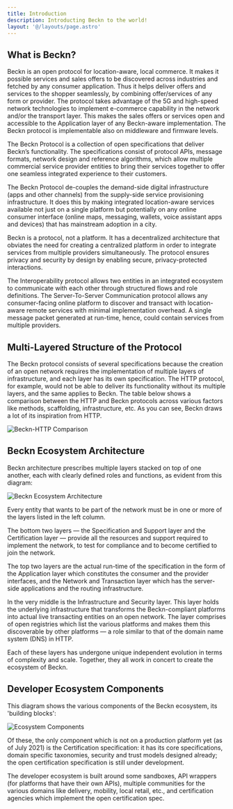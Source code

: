 ```yaml
---
title: Introduction
description: Introducting Beckn to the world!
layout: '@/layouts/page.astro'
---
```


## What is Beckn?

Beckn is an open protocol for location-aware, local commerce. It makes it
possible services and sales offers to be discovered across industries and
fetched by any consumer application. Thus it helps deliver offers and services
to the shopper seamlessly, by combining offer/services of any form or provider.
The protocol takes advantage of the 5G and high-speed network technologies to
implement e-commerce capability in the network and/or the transport layer. This
makes the sales offers or services open and accessible to the Application layer
of any Beckn-aware implementation. The Beckn protocol is implementable also on
middleware and firmware levels.

The Beckn Protocol is a collection of open specifications that deliver Beckn’s
functionality. The specifications consist of protocol APIs, message formats,
network design and reference algorithms, which allow multiple commercial service
provider entities to bring their services together to offer one seamless
integrated experience to their customers.

The Beckn Protocol de-couples the demand-side digital infrastructure (apps and
other channels) from the supply-side service provisioning infrastructure. It
does this by making integrated location-aware services available not just on a
single platform but potentially on any online consumer interface (online maps,
messaging, wallets, voice assistant apps and devices) that has mainstream
adoption in a city.

Beckn is a protocol, not a platform. It has a decentralized architecture that
obviates the need for creating a centralized platform in order to integrate
services from multiple providers simultaneously. The protocol ensures privacy
and security by design by enabling secure, privacy-protected interactions.

The Interoperability protocol allows two entities in an integrated ecosystem to
communicate with each other through structured flows and role definitions. The
Server-To-Server Communication protocol allows any consumer-facing online
platform to discover and transact with location-aware remote services with
minimal implementation overhead. A single message packet generated at run-time,
hence, could contain services from multiple providers.

## Multi-Layered Structure of the Protocol

The Beckn protocol consists of several specifications because the creation of an
open network requires the implementation of multiple layers of infrastructure,
and each layer has its own specification. The HTTP protocol, for example, would
not be able to deliver its functionality without its multiple layers, and the
same applies to Beckn. The table below shows a comparison between the HTTP and
Beckn protocols across various factors like methods, scaffolding,
infrastructure, etc. As you can see, Beckn draws a lot of its inspiration from
HTTP.

![Beckn-HTTP Comparison](/assets/content/beckn-http-comparison.png)

## Beckn Ecosystem Architecture

Beckn architecture prescribes multiple layers stacked on top of one another,
each with clearly defined roles and functions, as evident from this diagram:

![Beckn Ecosystem Architecture](/assets/content/ecosystem-architecture.png)

Every entity that wants to be part of the network must be in one or more of the
layers listed in the left column.

The bottom two layers — the Specification and Support layer and the
Certification layer — provide all the resources and support required to
implement the network, to test for compliance and to become certified to join
the network.

The top two layers are the actual run-time of the specification in the form of
the Application layer which constitutes the consumer and the provider
interfaces, and the Network and Transaction layer which has the server-side
applications and the routing infrastructure.

In the very middle is the Infrastructure and Security layer. This layer holds
the underlying infrastructure that transforms the Beckn-compliant platforms into
actual live transacting entities on an open network. The layer comprises of open
registries which list the various platforms and makes them this discoverable by
other platforms — a role similar to that of the domain name system (DNS) in
HTTP.

Each of these layers has undergone unique independent evolution in terms of
complexity and scale. Together, they all work in concert to create the ecosystem
of Beckn.

## Developer Ecosystem Components

This diagram shows the various components of the Beckn ecosystem, its 'building
blocks':

![Ecosystem Components](/assets/content/ecosystem-components.png)

Of these, the only component which is not on a production platform yet (as of
July 2021) is the Certification specification: it has its core specifications,
domain specific taxonomies, security and trust models designed already; the open
certification specification is still under development.

The developer ecosystem is built around some sandboxes, API wrappers (for
platforms that have their own APIs), multiple communities for the various
domains like delivery, mobility, local retail, etc., and certification agencies
which implement the open certification spec.

